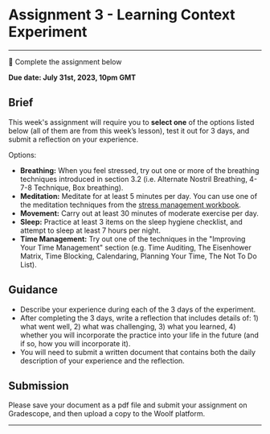 # Assignment 3 - Learning Context Experiment

---

<aside>

📝 Complete the assignment below

</aside>

**Due date: July 31st, 2023, 10pm GMT**

## Brief

This week's assignment will require you to **select one** of the options listed below (all of them are from this week’s lesson), test it out for 3 days, and submit a reflection on your experience.

Options:
- **Breathing:** When you feel stressed, try out one or more of the breathing techniques introduced in section 3.2 (i.e. Alternate Nostril Breathing, 4-7-8 Technique, Box breathing).
- **Meditation:** Meditate for at least 5 minutes per day. You can use one of the meditation techniques from the [stress management workbook](https://www.purdue.edu/stepstoleaps/learning-modules/well-being/_docs/Manage-Stress-Workbook.pdf).
- **Movement:** Carry out at least 30 minutes of moderate exercise per day.
- **Sleep:** Practice at least 3 items on the sleep hygiene checklist, and attempt to sleep at least 7 hours per night.
- **Time Management:** Try out one of the techniques in the "Improving Your Time Management" section (e.g. Time Auditing, The Eisenhower Matrix, Time Blocking, Calendaring, Planning Your Time, The Not To Do List).


## Guidance
- Describe your experience during each of the 3 days of the experiment.
- After completing the 3 days, write a reflection that includes details of: 1) what went well, 2) what was challenging, 3) what you learned, 4) whether you will incorporate the practice into your life in the future (and if so, how you will incorporate it).
- You will need to submit a written document that contains both the daily description of your experience and the reflection. 


## Submission

Please save your document as a pdf file and submit your assignment on Gradescope, and then upload a copy to the Woolf platform.

---
